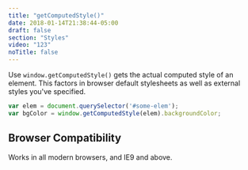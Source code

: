 ```yaml
---
title: "getComputedStyle()"
date: 2018-01-14T21:38:44-05:00
draft: false
section: "Styles"
video: "123"
noTitle: false
---
```


Use `window.getComputedStyle()` gets the actual computed style of an element. This factors in browser default stylesheets as well as external styles you've specified.

```javascript
var elem = document.querySelector('#some-elem');
var bgColor = window.getComputedStyle(elem).backgroundColor;
```

## Browser Compatibility

Works in all modern browsers, and IE9 and above.